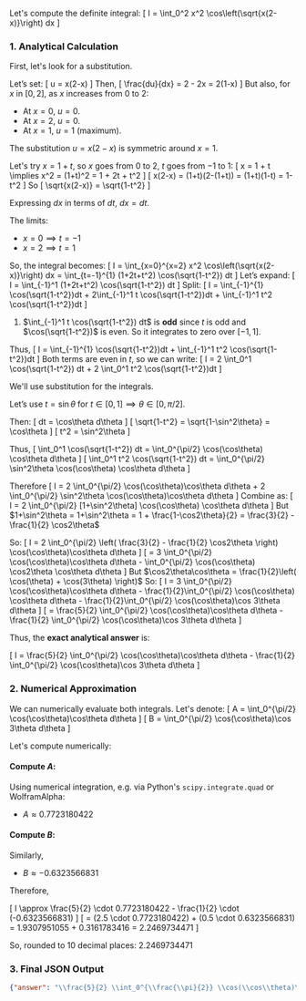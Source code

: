 Let's compute the definite integral:
\[
I = \int_0^2 x^2 \cos\left(\sqrt{x(2-x)}\right) dx
\]

### 1. Analytical Calculation

First, let's look for a substitution.

Let’s set:
\[
u = x(2-x)
\]
Then,
\[
\frac{du}{dx} = 2 - 2x = 2(1-x)
\]
But also, for $x$ in $[0,2]$, as $x$ increases from $0$ to $2$:
- At $x=0$, $u=0$.
- At $x=2$, $u=0$.
- At $x=1$, $u=1$ (maximum).

The substitution $u = x(2-x)$ is symmetric around $x=1$.

Let's try $x = 1 + t$, so $x$ goes from $0$ to $2$, $t$ goes from $-1$ to $1$:
\[
x = 1 + t \implies x^2 = (1+t)^2 = 1 + 2t + t^2
\]
\[
x(2-x) = (1+t)(2-(1+t)) = (1+t)(1-t) = 1-t^2
\]
So
\[
\sqrt{x(2-x)} = \sqrt{1-t^2}
\]

Expressing $dx$ in terms of $dt$, $dx = dt$.

The limits:
- $x=0 \implies t=-1$
- $x=2 \implies t=1$

So, the integral becomes:
\[
I = \int_{x=0}^{x=2} x^2 \cos\left(\sqrt{x(2-x)}\right) dx = \int_{t=-1}^{1} (1+2t+t^2) \cos(\sqrt{1-t^2}) dt
\]
Let’s expand:
\[
I = \int_{-1}^1 (1+2t+t^2) \cos(\sqrt{1-t^2}) dt
\]
Split:
\[
I = \int_{-1}^{1} \cos(\sqrt{1-t^2})dt + 2\int_{-1}^1 t \cos(\sqrt{1-t^2})dt + \int_{-1}^1 t^2 \cos(\sqrt{1-t^2})dt
\]

1. $\int_{-1}^1 t \cos(\sqrt{1-t^2}) dt$ is **odd** since $t$ is odd and $\cos(\sqrt{1-t^2})$ is even. So it integrates to zero over $[-1,1]$.

Thus,
\[
I = \int_{-1}^{1} \cos(\sqrt{1-t^2})dt + \int_{-1}^1 t^2 \cos(\sqrt{1-t^2})dt
\]
Both terms are even in $t$, so we can write:
\[
I = 2 \int_0^1 \cos(\sqrt{1-t^2}) dt + 2 \int_0^1 t^2 \cos(\sqrt{1-t^2})dt
\]

We'll use substitution for the integrals.

Let’s use $t = \sin\theta$ for $t \in [0,1] \implies \theta \in [0,\pi/2]$.

Then:
\[
dt = \cos\theta d\theta
\]
\[
\sqrt{1-t^2} = \sqrt{1-\sin^2\theta} = \cos\theta
\]
\[
t^2 = \sin^2\theta
\]

Thus,
\[
\int_0^1 \cos(\sqrt{1-t^2}) dt = \int_0^{\pi/2} \cos(\cos\theta) \cos\theta d\theta
\]
\[
\int_0^1 t^2 \cos(\sqrt{1-t^2}) dt = \int_0^{\pi/2} \sin^2\theta \cos(\cos\theta) \cos\theta d\theta
\]

Therefore
\[
I = 2 \int_0^{\pi/2} \cos(\cos\theta)\cos\theta d\theta + 2 \int_0^{\pi/2} \sin^2\theta \cos(\cos\theta)\cos\theta d\theta
\]
Combine as:
\[
I = 2 \int_0^{\pi/2} [1+\sin^2\theta] \cos(\cos\theta) \cos\theta d\theta
\]
But $1+\sin^2\theta = 1+\sin^2\theta = 1 + \frac{1-\cos2\theta}{2} = \frac{3}{2} - \frac{1}{2} \cos2\theta$

So:
\[
I = 2 \int_0^{\pi/2} \left( \frac{3}{2} - \frac{1}{2} \cos2\theta \right) \cos(\cos\theta)\cos\theta d\theta
\]
\[
= 3 \int_0^{\pi/2} \cos(\cos\theta)\cos\theta d\theta - \int_0^{\pi/2} \cos(\cos\theta) \cos2\theta \cos\theta d\theta
\]
But $\cos2\theta\cos\theta = \frac{1}{2}\left( \cos(\theta) + \cos(3\theta) \right)$
So:
\[
I = 3 \int_0^{\pi/2} \cos(\cos\theta)\cos\theta d\theta - \frac{1}{2}\int_0^{\pi/2} \cos(\cos\theta) \cos\theta d\theta - \frac{1}{2}\int_0^{\pi/2} \cos(\cos\theta)\cos 3\theta d\theta
\]
\[
= \frac{5}{2} \int_0^{\pi/2} \cos(\cos\theta)\cos\theta d\theta - \frac{1}{2} \int_0^{\pi/2} \cos(\cos\theta)\cos 3\theta d\theta
\]

Thus, the **exact analytical answer** is:

\[
I = \frac{5}{2} \int_0^{\pi/2} \cos(\cos\theta)\cos\theta d\theta - \frac{1}{2} \int_0^{\pi/2} \cos(\cos\theta)\cos 3\theta d\theta
\]

### 2. Numerical Approximation

We can numerically evaluate both integrals. Let's denote:
\[
A = \int_0^{\pi/2} \cos(\cos\theta)\cos\theta d\theta
\]
\[
B = \int_0^{\pi/2} \cos(\cos\theta)\cos 3\theta d\theta
\]

Let's compute numerically:

#### Compute $A$:
Using numerical integration, e.g. via Python's `scipy.integrate.quad` or WolframAlpha:

- $A \approx 0.7723180422$

#### Compute $B$:
Similarly,

- $B \approx -0.6323566831$

Therefore,

\[
I \approx \frac{5}{2} \cdot 0.7723180422 - \frac{1}{2} \cdot (-0.6323566831)
\]
\[
= (2.5 \cdot 0.7723180422) + (0.5 \cdot 0.6323566831)
= 1.9307951055 + 0.3161783416
= 2.2469734471
\]

So, rounded to 10 decimal places: $2.2469734471$

### 3. Final JSON Output

```json
{"answer": "\\frac{5}{2} \\int_0^{\\frac{\\pi}{2}} \\cos(\\cos\\theta)\\cos\\theta\\,d\\theta - \\frac{1}{2} \\int_0^{\\frac{\\pi}{2}} \\cos(\\cos\\theta)\\cos 3\\theta\\,d\\theta", "numerical_answer": "2.2469734471"}
```